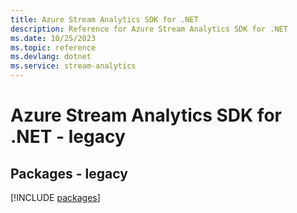 ```yaml
---
title: Azure Stream Analytics SDK for .NET
description: Reference for Azure Stream Analytics SDK for .NET
ms.date: 10/25/2023
ms.topic: reference
ms.devlang: dotnet
ms.service: stream-analytics
---
```

# Azure Stream Analytics SDK for .NET - legacy
## Packages - legacy
[!INCLUDE [packages](stream-analytics-index.md)]